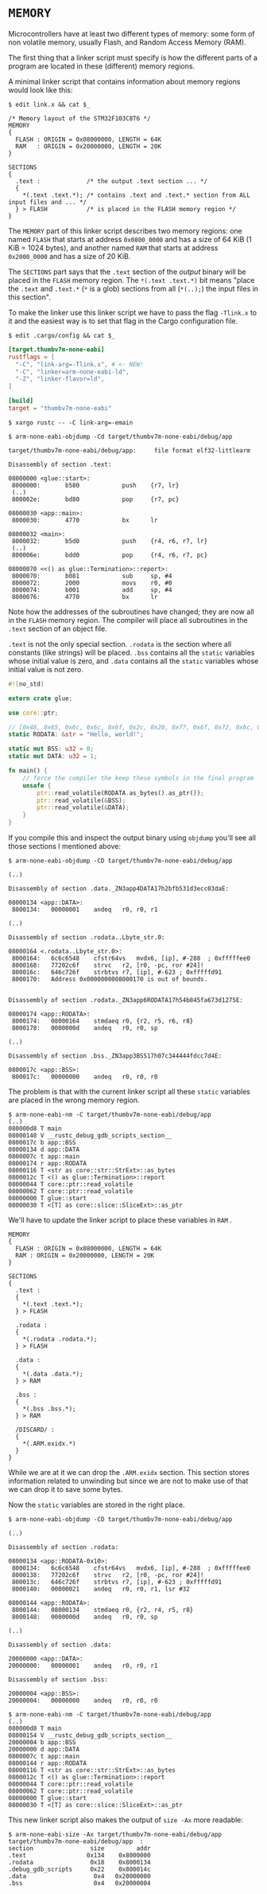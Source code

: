 # `MEMORY`

Microcontrollers have at least two different types of memory: some form of non volatile memory,
usually Flash, and Random Access Memory (RAM).

The first thing that a linker script must specify is how the different parts of a program are
located in these (different) memory regions.

A minimal linker script that contains information about memory regions would look like this:

``` console
$ edit link.x && cat $_
```

``` text
/* Memory layout of the STM32F103C8T6 */
MEMORY
{
  FLASH : ORIGIN = 0x08000000, LENGTH = 64K
  RAM   : ORIGIN = 0x20000000, LENGTH = 20K
}

SECTIONS
{
  .text :             /* the output .text section ... */
  {
    *(.text .text.*); /* contains .text and .text.* section from ALL input files and ... */
  } > FLASH           /* is placed in the FLASH memory region */
}
```

The `MEMORY` part of this linker script describes two memory regions: one named `FLASH` that starts
at address `0x0800_0000` and has a size of 64 KiB (1 KiB = 1024 bytes), and another named `RAM` that
starts at address `0x2000_0000` and has a size of 20 KiB.

The `SECTIONS` part says that the `.text` section of the *output* binary will be placed in the
`FLASH` memory region. The `*(.text .text.*)` bit means "place the `.text` and `.text.*` (`*` is a
glob) sections from all (`*(..);`) the input files in this section".

To make the linker use this linker script we have to pass the flag `-Tlink.x` to it and the easiest
way is to set that flag in the Cargo configuration file.

``` console
$ edit .cargo/config && cat $_
```

``` toml
[target.thumbv7m-none-eabi]
rustflags = [
  "-C", "link-arg=-Tlink.x", # <- NEW!
  "-C", "linker=arm-none-eabi-ld",
  "-Z", "linker-flavor=ld",
]

[build]
target = "thumbv7m-none-eabi"
```

``` console
$ xargo rustc -- -C link-arg=-emain

$ arm-none-eabi-objdump -Cd target/thumbv7m-none-eabi/debug/app
```

``` armasm
target/thumbv7m-none-eabi/debug/app:     file format elf32-littlearm

Disassembly of section .text:

08000000 <glue::start>:
 8000000:       b580            push    {r7, lr}
 (..)
 800002e:       bd80            pop     {r7, pc}

08000030 <app::main>:
 8000030:       4770            bx      lr

08000032 <main>:
 8000032:       b5d0            push    {r4, r6, r7, lr}
 (..)
 800006e:       bdd0            pop     {r4, r6, r7, pc}

08000070 <<() as glue::Termination>::report>:
 8000070:       b081            sub     sp, #4
 8000072:       2000            movs    r0, #0
 8000074:       b001            add     sp, #4
 8000076:       4770            bx      lr
```

Note how the addresses of the subroutines have changed; they are now all in the `FLASH` memory
region. The compiler will place all subroutines in the `.text` section of an object file.

`.text` is not the only special section. `.rodata` is the section where all constants (like strings)
will be placed. `.bss` contains all the `static` variables whose initial value is zero, and `.data`
contains all the `static` variables whose initial value is not zero.

``` rust
#![no_std]

extern crate glue;

use core::ptr;

// [0x48, 0x65, 0x6c, 0x6c, 0x6f, 0x2c, 0x20, 0x77, 0x6f, 0x72, 0x6c, 0x64, 0x21]
static RODATA: &str = "Hello, world!";

static mut BSS: u32 = 0;
static mut DATA: u32 = 1;

fn main() {
    // force the compiler the keep these symbols in the final program
    unsafe {
        ptr::read_volatile(RODATA.as_bytes().as_ptr());
        ptr::read_volatile(&BSS);
        ptr::read_volatile(&DATA);
    }
}
```

If you compile this and inspect the output binary using `objdump` you'll see all those sections I
mentioned above:

``` console
$ arm-none-eabi-objdump -CD target/thumbv7m-none-eabi/debug/app
```

``` armasm
(..)

Disassembly of section .data._ZN3app4DATA17h2bfb531d3ecc03daE:

08000134 <app::DATA>:
 8000134:	00000001    andeq	r0, r0, r1

(..)

Disassembly of section .rodata..Lbyte_str.0:

08000164 <.rodata..Lbyte_str.0>:
 8000164:	6c6c6548    cfstr64vs	mvdx6, [ip], #-288	; 0xfffffee0
 8000168:	77202c6f    strvc	r2, [r0, -pc, ror #24]!
 800016c:	646c726f    strbtvs	r7, [ip], #-623	; 0xfffffd91
 8000170:	Address 0x0000000008000170 is out of bounds.


Disassembly of section .rodata._ZN3app6RODATA17h54b845fa673d1275E:

08000174 <app::RODATA>:
 8000174:	08000164    stmdaeq	r0, {r2, r5, r6, r8}
 8000178:	0000000d    andeq	r0, r0, sp

(..)

Disassembly of section .bss._ZN3app3BSS17h07c344444fdcc7d4E:

0800017c <app::BSS>:
 800017c:	00000000    andeq	r0, r0, r0
```

The problem is that with the current linker script all these `static` variables are placed in the
wrong memory region.

``` console
$ arm-none-eabi-nm -C target/thumbv7m-none-eabi/debug/app
(..)
080000d8 T main
08000140 V __rustc_debug_gdb_scripts_section__
0800017c b app::BSS
08000134 d app::DATA
0800007c t app::main
08000174 r app::RODATA
08000116 T <str as core::str::StrExt>::as_bytes
0800012c T <() as glue::Termination>::report
08000044 T core::ptr::read_volatile
08000062 T core::ptr::read_volatile
08000000 T glue::start
08000030 T <[T] as core::slice::SliceExt>::as_ptr
```

We'll have to update the linker script to place these variables in `RAM` .

``` text
MEMORY
{
  FLASH : ORIGIN = 0x08000000, LENGTH = 64K
  RAM : ORIGIN = 0x20000000, LENGTH = 20K
}

SECTIONS
{
  .text :
  {
    *(.text .text.*);
  } > FLASH

  .rodata :
  {
    *(.rodata .rodata.*);
  } > FLASH

  .data :
  {
    *(.data .data.*);
  } > RAM

  .bss :
  {
    *(.bss .bss.*);
  } > RAM

  /DISCARD/ :
  {
    *(.ARM.exidx.*)
  }
}
```

While we are at it we can drop the `.ARM.exidx` section. This section stores information related to
unwinding but since we are not to make use of that we can drop it to save some bytes.

Now the `static` variables are stored in the right place.

``` console
$ arm-none-eabi-objdump -CD target/thumbv7m-none-eabi/debug/app
```

``` armasm
(..)

Disassembly of section .rodata:

08000134 <app::RODATA-0x10>:
 8000134:	6c6c6548    cfstr64vs	mvdx6, [ip], #-288	; 0xfffffee0
 8000138:	77202c6f    strvc	r2, [r0, -pc, ror #24]!
 800013c:	646c726f    strbtvs	r7, [ip], #-623	; 0xfffffd91
 8000140:	00000021    andeq	r0, r0, r1, lsr #32

08000144 <app::RODATA>:
 8000144:	08000134    stmdaeq	r0, {r2, r4, r5, r8}
 8000148:	0000000d    andeq	r0, r0, sp

(..)

Disassembly of section .data:

20000000 <app::DATA>:
20000000:	00000001    andeq	r0, r0, r1

Disassembly of section .bss:

20000004 <app::BSS>:
20000004:	00000000    andeq	r0, r0, r0
```

``` console
$ arm-none-eabi-nm -C target/thumbv7m-none-eabi/debug/app
(..)
080000d8 T main
08000154 V __rustc_debug_gdb_scripts_section__
20000004 b app::BSS
20000000 d app::DATA
0800007c t app::main
08000144 r app::RODATA
08000116 T <str as core::str::StrExt>::as_bytes
0800012c T <() as glue::Termination>::report
08000044 T core::ptr::read_volatile
08000062 T core::ptr::read_volatile
08000000 T glue::start
08000030 T <[T] as core::slice::SliceExt>::as_ptr
```

This new linker script also makes the output of `size -Ax` more readable:

``` console
$ arm-none-eabi-size -Ax target/thumbv7m-none-eabi/debug/app
target/thumbv7m-none-eabi/debug/app  :
section                size         addr
.text                 0x134    0x8000000
.rodata                0x18    0x8000134
.debug_gdb_scripts     0x22    0x800014c
.data                   0x4   0x20000000
.bss                    0x4   0x20000004
```
